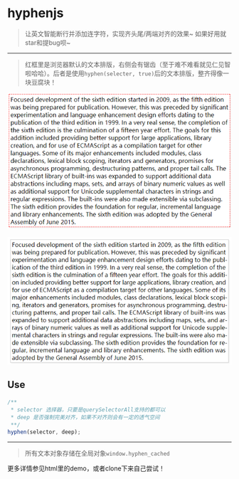 # hyphenjs
> 让英文智能断行并添加连字符，实现齐头尾/两端对齐的效果~
> 如果好用就star和提bug呗~

----

> 红框里是浏览器默认的文本排版，右侧会有锯齿（至于难不难看就见仁见智啦哈哈）。后者是使用`hyphen(selecter, true)`后的文本排版，整齐得像一块豆腐块！

![原本的文本](./screenshots/hyphen-original.png)

![hyphen排版后的文本](./screenshots/hyphen-js.png)

## Use

```javascript
/**
 * selector 选择器，只要是querySelectorAll支持的都可以
 * deep 是否强制完美对齐，如果不对齐则会有一定的透气空间
 **/
hyphen(selector, deep);
```

-----



> 所有文本对象存储在全局对象`window.hyphen_cached`



更多详情参见html里的demo，或者clone下来自己尝试！

